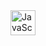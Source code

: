 <img src="javascript:alert(1)" title="JavaScript" alt="JavaScript" width="40" height="40" onload="alert(1)" onerror="alert(1)"/>
